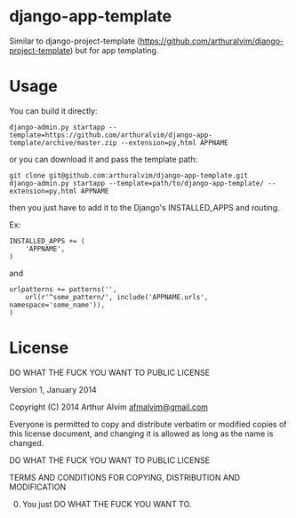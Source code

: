 django-app-template
===================

Similar to django-project-template (https://github.com/arthuralvim/django-project-template) but for app templating.


Usage
=====

You can build it directly:

    django-admin.py startapp --template=https://github.com/arthuralvim/django-app-template/archive/master.zip --extension=py,html APPNAME

or you can download it and pass the template path:

    git clone git@github.com:arthuralvim/django-app-template.git
    django-admin.py startapp --template=path/to/django-app-template/ --extension=py,html APPNAME

then you just have to add it to the Django's INSTALLED_APPS and routing.

Ex:

    INSTALLED_APPS += (
        'APPNAME',
    )

and

    urlpatterns += patterns('',
        url(r'^some_pattern/', include('APPNAME.urls', namespace='some_name')),
    )

License
=====

DO WHAT THE FUCK YOU WANT TO PUBLIC LICENSE

Version 1, January 2014

Copyright (C) 2014 Arthur Alvim <afmalvim@gmail.com>

Everyone is permitted to copy and distribute verbatim or modified
copies of this license document, and changing it is allowed as long
as the name is changed.

DO WHAT THE FUCK YOU WANT TO PUBLIC LICENSE

TERMS AND CONDITIONS FOR COPYING, DISTRIBUTION AND MODIFICATION

0. You just DO WHAT THE FUCK YOU WANT TO.
